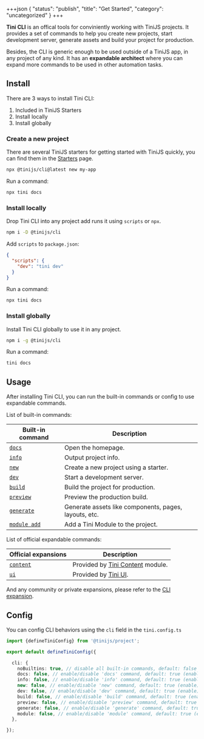 +++json
{
  "status": "publish",
  "title": "Get Started",
  "category": "uncategorized"
}
+++

**Tini CLI** is an offical tools for conviniently working with TiniJS projects. It provides a set of commands to help you create new projects, start development server, generate assets and build your project for production.

Besides, the CLI is generic enough to be used outside of a TiniJS app, in any project of any kind. It has an **expandable architect** where you can expand more commands to be used in other automation tasks.

## Install

There are 3 ways to install Tini CLI:
1. Included in TiniJS Starters
2. Install locally
3. Install globally

### Create a new project

There are several TiniJS starters for getting started with TiniJS quickly, you can find them in the [Starters](/framework/get-started) page.

```bash
npx @tinijs/cli@latest new my-app
```

Run a command:

```bash
npx tini docs
```

### Install locally

Drop Tini CLI into any project add runs it using `scripts` or `npx`.

```bash
npm i -D @tinijs/cli
```

Add `scripts` to `package.json`:

```json
{
  "scripts": {
    "dev": "tini dev"
  }
}
```

Run a command:

```bash
npx tini docs
```

### Install globally

Install Tini CLI globally to use it in any project.

```bash
npm i -g @tinijs/cli
```

Run a command:


```bash
tini docs
```

## Usage

After installing Tini CLI, you can run the built-in commands or config to use expandable commands.

List of built-in commands:

| Built-in command | Description |
| --- | --- |
| [`docs`](/cli/docs) | Open the homepage. |
| [`info`](/cli/info) | Output project info. |
| [`new`](/cli/new) | Create a new project using a starter. |
| [`dev`](/cli/dev) | Start a development server. |
| [`build`](/cli/build) | Build the project for production. |
| [`preview`](/cli/preview) | Preview the production build. |
| [`generate`](/cli/generate) | Generate assets like components, pages, layouts, etc. |
| [`module add`](/cli/module-add) | Add a Tini Module to the project. |

List of official expandable commands:

| Official expansions | Description |
| --- | --- |
| [`content`](/cli/content) | Provided by [Tini Content](/module/content) module. |
| [`ui`](/cli/ui) | Provided by [Tini UI](/ui). |

And any community or private expansions, please refer to the [CLI expansion](/cli/expansion).

## Config

You can config CLI behaviors using the `cli` field in the `tini.config.ts`

```ts
import {defineTiniConfig} from '@tinijs/project';

export default defineTiniConfig({

  cli: {
    noBuiltins: true, // disable all built-in commands, default: false (enable)
    docs: false, // enable/disable 'docs' command, default: true (enable)
    info: false, // enable/disable 'info' command, default: true (enable)
    new: false, // enable/disable 'new' command, default: true (enable)
    dev: false, // enable/disable 'dev' command, default: true (enable)
    build: false, // enable/disable 'build' command, default: true (enable)
    preview: false, // enable/disable 'preview' command, default: true (enable)
    generate: false, // enable/disable 'generate' command, default: true (enable)
    module: false, // enable/disable 'module' command, default: true (enable)
  },

});
```
